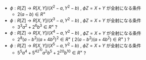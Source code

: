 - $\phi : R[Z]\to R[X,Y]/(X^2-a, Y^2-b)$ , $\phi Z = X+Y$ が全射になる条件
  - $2(a-b) \in R^\times$
- $\phi : R[Z]\to R[X,Y]/(X^3-a, Y^2-b)$ , $\phi Z = X+Y$ が全射になる条件
  - $3^3a^2+2^6b^3 \in R^\times$ ?
- $\phi : R[Z]\to R[X,Y]/(X^4-a, Y^2-b)$ , $\phi Z = X+Y$ が全射になる条件
  - $2^8(a-b^2)(a+4b^2)^2 \in R^\times$ ( $2(a-b^2)(a+4b^2) \in R^\times$ ) ?
- $\phi : R[Z]\to R[X,Y]/(X^5-a, Y^2-b)$ , $\phi Z = X+Y$ が全射になる条件
  - $5^5a^4+5^42^{10}a^2b^5+2^{20}b^{10} \in R^\times$ ?
